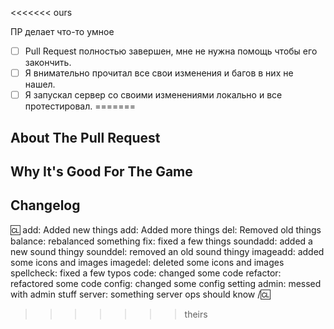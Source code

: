 <<<<<<< ours
<!-- ЗДЕСЬ должно быть **подробное описание** того, что происходит в PR и зачем это нужно. PR не должен содержать изменений, о которых здесь ничего не сказано. -->
ПР делает что-то умное

<!--
  Честно заполняем галочки. Чем больше галочек, тем быстрее проверять Pull Request, соответственно он быстрее будет принят.
  Чтобы отметить - ставим `x` (икс) внутри квадратных скобочек вот так: `- [x] ...`.
  Галочки можно доставлять позже по мере окончания работы над PR'ом.
-->

- [ ] Pull Request полностью завершен, мне не нужна помощь чтобы его закончить.
- [ ] Я внимательно прочитал все свои изменения и багов в них не нашел.
- [ ] Я запускал сервер со своими изменениями локально и все протестировал.
=======
<!-- Write **BELOW** The Headers and **ABOVE** The comments else it may not be viewable. -->
<!-- You can view Contributing.MD for a detailed description of the pull request process. -->

## About The Pull Request

<!-- Describe The Pull Request. Please be sure every change is documented or this can delay review and even discourage maintainers from merging your PR! -->

## Why It's Good For The Game

<!-- Please add a short description of why you think these changes would benefit the game. If you can't justify it in words, it might not be worth adding. -->

## Changelog

:cl:
add: Added new things
add: Added more things
del: Removed old things
balance: rebalanced something
fix: fixed a few things
soundadd: added a new sound thingy
sounddel: removed an old sound thingy
imageadd: added some icons and images
imagedel: deleted some icons and images
spellcheck: fixed a few typos
code: changed some code
refactor: refactored some code
config: changed some config setting
admin: messed with admin stuff
server: something server ops should know
/:cl:

<!-- Both :cl:'s are required for the changelog to work! You can put your name to the right of the first :cl: if you want to overwrite your GitHub username as author ingame. -->
<!-- You can use multiple of the same prefix (they're only used for the icon ingame) and delete the unneeded ones. Despite some of the tags, changelogs should generally represent how a player might be affected by the changes rather than a summary of the PR's contents. -->
>>>>>>> theirs
